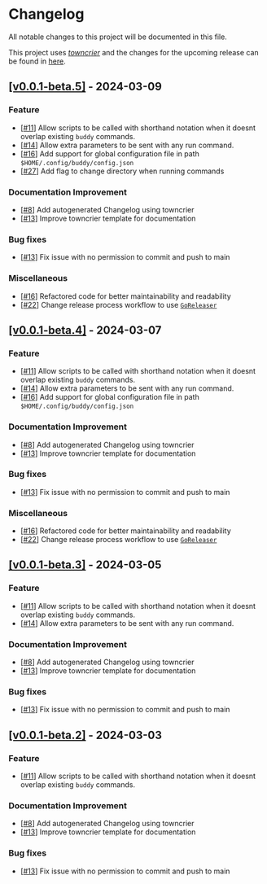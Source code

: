# Changelog

All notable changes to this project will be documented in this file.

This project uses [_towncrier_](https://towncrier.readthedocs.io/) and the changes for the upcoming release can be found in [here](https://github.com/dreadster3/buddy/tree/main/.changelog.d/).

<!-- towncrier release notes start -->

## [[v0.0.1-beta.5]](https://github.com/dreadster3/buddy/tree/v0.0.1-beta.5) - 2024-03-09

### Feature

- [[#11](https://github.com/dreadster3/buddy/pull/11)] Allow scripts to be called with shorthand notation when it doesnt overlap existing `buddy` commands.
- [[#14](https://github.com/dreadster3/buddy/pull/14)] Allow extra parameters to be sent with any run command.
- [[#16](https://github.com/dreadster3/buddy/pull/16)] Add support for global configuration file in path `$HOME/.config/buddy/config.json`
- [[#27](https://github.com/dreadster3/buddy/pull/27)] Add flag to change directory when running commands

### Documentation Improvement

- [[#8](https://github.com/dreadster3/buddy/pull/8)] Add autogenerated Changelog using towncrier
- [[#13](https://github.com/dreadster3/buddy/pull/13)] Improve towncrier template for documentation

### Bug fixes

- [[#13](https://github.com/dreadster3/buddy/pull/13)] Fix issue with no permission to commit and push to main

### Miscellaneous

- [[#16](https://github.com/dreadster3/buddy/pull/16)] Refactored code for better maintainability and readability
- [[#22](https://github.com/dreadster3/buddy/pull/22)] Change release process workflow to use [`GoReleaser`](https://goreleaser.com)


## [[v0.0.1-beta.4]](https://github.com/dreadster3/buddy/tree/v0.0.1-beta.4) - 2024-03-07

### Feature

- [[#11](https://github.com/dreadster3/buddy/pull/11)] Allow scripts to be called with shorthand notation when it doesnt overlap existing `buddy` commands.
- [[#14](https://github.com/dreadster3/buddy/pull/14)] Allow extra parameters to be sent with any run command.
- [[#16](https://github.com/dreadster3/buddy/pull/16)] Add support for global configuration file in path `$HOME/.config/buddy/config.json`

### Documentation Improvement

- [[#8](https://github.com/dreadster3/buddy/pull/8)] Add autogenerated Changelog using towncrier
- [[#13](https://github.com/dreadster3/buddy/pull/13)] Improve towncrier template for documentation

### Bug fixes

- [[#13](https://github.com/dreadster3/buddy/pull/13)] Fix issue with no permission to commit and push to main

### Miscellaneous

- [[#16](https://github.com/dreadster3/buddy/pull/16)] Refactored code for better maintainability and readability
- [[#22](https://github.com/dreadster3/buddy/pull/22)] Change release process workflow to use [`GoReleaser`](https://goreleaser.com)


## [[v0.0.1-beta.3]](https://github.com/dreadster3/buddy/tree/v0.0.1-beta.3) - 2024-03-05

### Feature

- [[#11](https://github.com/dreadster3/buddy/pull/11)] Allow scripts to be called with shorthand notation when it doesnt overlap existing `buddy` commands.
- [[#14](https://github.com/dreadster3/buddy/pull/14)] Allow extra parameters to be sent with any run command.

### Documentation Improvement

- [[#8](https://github.com/dreadster3/buddy/pull/8)] Add autogenerated Changelog using towncrier
- [[#13](https://github.com/dreadster3/buddy/pull/13)] Improve towncrier template for documentation

### Bug fixes

- [[#13](https://github.com/dreadster3/buddy/pull/13)] Fix issue with no permission to commit and push to main


## [[v0.0.1-beta.2]](https://github.com/dreadster3/buddy/tree/v0.0.1-beta.2) - 2024-03-03

### Feature

- [[#11](https://github.com/dreadster3/buddy/pull/11)] Allow scripts to be called with shorthand notation when it doesnt overlap existing `buddy` commands.

### Documentation Improvement

- [[#8](https://github.com/dreadster3/buddy/pull/8)] Add autogenerated Changelog using towncrier
- [[#13](https://github.com/dreadster3/buddy/pull/13)] Improve towncrier template for documentation

### Bug fixes

- [[#13](https://github.com/dreadster3/buddy/pull/13)] Fix issue with no permission to commit and push to main
